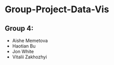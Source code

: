 # Group-Project-Data-Vis
## Group 4: 
* Aishe Memetova
* Haotian Bu 
* Jon White
* Vitalii Zakhozhyi
